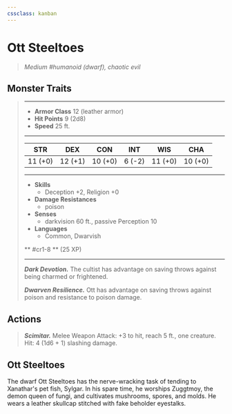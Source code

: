 ```yaml
---
cssclass: kanban
---
```


# Ott Steeltoes
>*Medium #humanoid (dwarf), chaotic evil*
## Monster Traits
>___
>- **Armor Class** 12 (leather armor)
>- **Hit Points** 9 (2d8)
>- **Speed** 25 ft.
>___
>|STR|DEX|CON|INT|WIS|CHA|
>|:---:|:---:|:---:|:---:|:---:|:---:|
>|11 (+0)|12 (+1)|10 (+0)|6 (-2)|11 (+0)|10 (+0)|
>___
>- **Skills**
>	 - Deception +2, Religion +0
>- **Damage Resistances**
>	 - poison
>- **Senses**
>	 - darkvision 60 ft., passive Perception 10
>- **Languages**
>	 - Common, Dwarvish
>
> ** #cr1-8 ** (25 XP)
>___
>***Dark Devotion.*** The cultist has advantage on saving throws against being charmed or frightened.  
>
>***Dwarven Resilience.*** Ott has advantage on saving throws against poison and resistance to poison damage.  
>
## Actions
>***Scimitar.*** Melee Weapon Attack: +3 to hit, reach 5 ft., one creature. Hit: 4 (1d6 + 1) slashing damage.
## Ott Steeltoes
The dwarf Ott Steeltoes has the nerve-wracking task of tending to Xanathar's pet fish, Sylgar. In his spare time, he worships Zuggtmoy, the demon queen of fungi, and cultivates mushrooms, spores, and molds. He wears a leather skullcap stitched with fake beholder eyestalks.